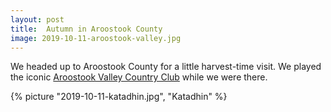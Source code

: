 ```yaml
---
layout: post
title:  Autumn in Aroostook County
image: 2019-10-11-aroostook-valley.jpg
---
```


We headed up to Aroostook County for a little harvest-time visit. We played the
iconic [Aroostook Valley Country Club](http://www.avcc.ca/) while we were there.

<!--more-->

{% picture "2019-10-11-katadhin.jpg", "Katadhin" %}
